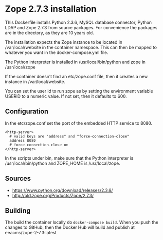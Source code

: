 Zope 2.7.3 installation
========================

This Dockerfile installs Python 2.3.6, MySQL database connector, Python LDAP
and Zope 2.7.3 from source packages. For convenience the packages are in
the directory, as they are 10 years old.

The installation expects the Zope instance to be located in /var/local/website
in the container namespace. This can then be mapped to whatever you want in the
docker-compose.yml file.

The Python interpreter is installed in /usr/local/bin/python and zope in /usr/local/zope

If the container doesn't find an etc/zope.conf file, then it creates a new instance
in /var/local/website.

You can set the user id to run zope as by setting the environment variable USERID to
a numeric value. If not set, then it defaults to 600.

Configuration
-------------
In the etc/zope.conf set the port of the embedded HTTP service to 8080.
```
<http-server>
  # valid keys are "address" and "force-connection-close"
  address 8080
  # force-connection-close on
</http-server>
```
In the scripts under bin, make sure that the Python interpreter is /usr/local/bin/python
and ZOPE_HOME is /usr/local/zope.


Sources
-------
* https://www.python.org/download/releases/2.3.6/
* http://old.zope.org/Products/Zope/2.7.3/

Building
--------

The build the container locally do `docker-compose build`. When you push the changes to GitHub,
then the Docker Hub will build and publish at eeacms/zope-2-7.3:latest

